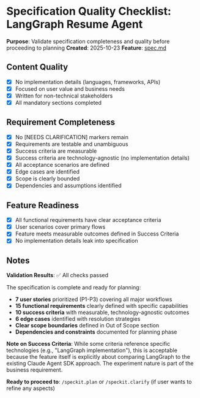 # Specification Quality Checklist: LangGraph Resume Agent

**Purpose**: Validate specification completeness and quality before proceeding to planning
**Created**: 2025-10-23
**Feature**: [spec.md](../spec.md)

## Content Quality

- [x] No implementation details (languages, frameworks, APIs)
- [x] Focused on user value and business needs
- [x] Written for non-technical stakeholders
- [x] All mandatory sections completed

## Requirement Completeness

- [x] No [NEEDS CLARIFICATION] markers remain
- [x] Requirements are testable and unambiguous
- [x] Success criteria are measurable
- [x] Success criteria are technology-agnostic (no implementation details)
- [x] All acceptance scenarios are defined
- [x] Edge cases are identified
- [x] Scope is clearly bounded
- [x] Dependencies and assumptions identified

## Feature Readiness

- [x] All functional requirements have clear acceptance criteria
- [x] User scenarios cover primary flows
- [x] Feature meets measurable outcomes defined in Success Criteria
- [x] No implementation details leak into specification

## Notes

**Validation Results**: ✅ All checks passed

The specification is complete and ready for planning:

- **7 user stories** prioritized (P1-P3) covering all major workflows
- **15 functional requirements** clearly defined with specific capabilities
- **10 success criteria** with measurable, technology-agnostic outcomes
- **6 edge cases** identified with resolution strategies
- **Clear scope boundaries** defined in Out of Scope section
- **Dependencies and constraints** documented for planning phase

**Note on Success Criteria**: While some criteria reference specific technologies (e.g., "LangGraph implementation"), this is acceptable because the feature itself is explicitly about comparing LangGraph to the existing Claude Agent SDK approach. The experiment nature is part of the business requirement.

**Ready to proceed to**: `/speckit.plan` or `/speckit.clarify` (if user wants to refine any aspects)
